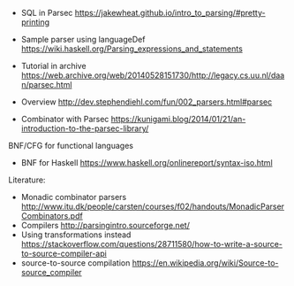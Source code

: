



- SQL in Parsec https://jakewheat.github.io/intro_to_parsing/#pretty-printing


- Sample parser using languageDef 
https://wiki.haskell.org/Parsing_expressions_and_statements
- Tutorial in archive https://web.archive.org/web/20140528151730/http://legacy.cs.uu.nl/daan/parsec.html
- Overview http://dev.stephendiehl.com/fun/002_parsers.html#parsec

- Combinator with Parsec https://kunigami.blog/2014/01/21/an-introduction-to-the-parsec-library/

BNF/CFG for functional languages
- BNF for Haskell https://www.haskell.org/onlinereport/syntax-iso.html

Literature:
- Monadic combinator parsers http://www.itu.dk/people/carsten/courses/f02/handouts/MonadicParserCombinators.pdf
- Compilers http://parsingintro.sourceforge.net/
- Using transformations instead https://stackoverflow.com/questions/28711580/how-to-write-a-source-to-source-compiler-api
- source-to-source compilation https://en.wikipedia.org/wiki/Source-to-source_compiler
